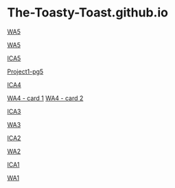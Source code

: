 # The-Toasty-Toast.github.io
<!-- ICA6 Part1 -->
<a href="https://the-toasty-toast.github.io/ica/ica6/ica6-part1.html">WA5</a>
<!-- WA5  -->
<a href="https://the-toasty-toast.github.io/wa/WA5.html">WA5</a>
<!-- ICA5  -->
<a href="https://the-toasty-toast.github.io/ica/ica5/ICA5.html">ICA5</a>
<!-- HTML  -->
<a href="https://the-toasty-toast.github.io/html-midterm/page5.html">Project1-pg5</a>
<!-- ICA4  -->
<a href="https://the-toasty-toast.github.io/ica/ICA4.html">ICA4</a>
<!-- wa4  -->
<a href="https://the-toasty-toast.github.io/wa/wa4.html">WA4 - card 1</a>
<a href="https://the-toasty-toast.github.io/wa/wa4p2.html">WA4 - card 2</a>
<!-- ICA3  -->
<a href="https://the-toasty-toast.github.io/ica/ICA3/index.html">ICA3</a>
<!-- wa3  -->
<a href="https://the-toasty-toast.github.io/wa/wa3.html#Corgi">WA3</a>
<!-- ICA2  -->
<a href="https://docs.google.com/document/d/173kHqyAozqVfn72KzIZL_440IIT_SbCJ0RRLiiVt0yw/edit?usp=sharing">ICA2</a> 
<!-- wa2  -->
<a href="https://the-toasty-toast.github.io/wa/wa2.html"> WA2</a> 
<!-- ICA1 - link to the first in class activity -->
<a href="https://docs.google.com/document/d/1ZFW3g-34tWxwjOJd63SKfBH_Ogpzq_wL5tMBugcR9Sw/edit?usp=sharing">ICA1</a> 
<!-- ws 1 - link to first website (name and description) -->
<a href="https://the-toasty-toast.github.io/wa/wa1.html">WA1</a> 


<!--<a href="link goes here">Name goes here</a>  -->